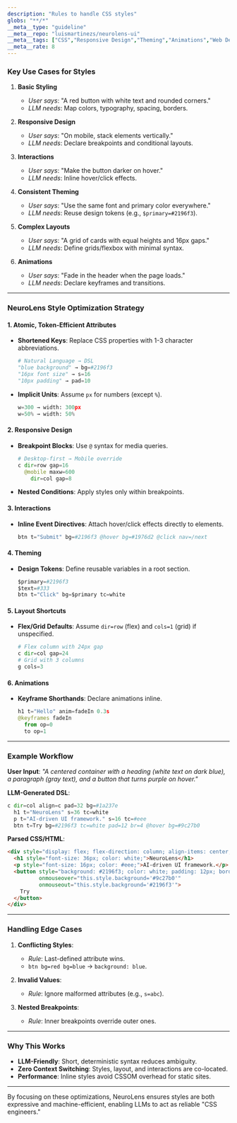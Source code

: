 ```yaml
---
description: "Rules to handle CSS styles"
globs: "**/*"
__meta__type: "guideline"
__meta__repo: "luismartinezs/neurolens-ui"
__meta__tags: ["CSS","Responsive Design","Theming","Animations","Web Development"]
__meta__rate: 8
---
```

### **Key Use Cases for Styles**
1. **Basic Styling**
   - *User says*: "A red button with white text and rounded corners."
   - *LLM needs*: Map colors, typography, spacing, borders.

2. **Responsive Design**
   - *User says*: "On mobile, stack elements vertically."
   - *LLM needs*: Declare breakpoints and conditional layouts.

3. **Interactions**
   - *User says*: "Make the button darker on hover."
   - *LLM needs*: Inline hover/click effects.

4. **Consistent Theming**
   - *User says*: "Use the same font and primary color everywhere."
   - *LLM needs*: Reuse design tokens (e.g., `$primary=#2196f3`).

5. **Complex Layouts**
   - *User says*: "A grid of cards with equal heights and 16px gaps."
   - *LLM needs*: Define grids/flexbox with minimal syntax.

6. **Animations**
   - *User says*: "Fade in the header when the page loads."
   - *LLM needs*: Declare keyframes and transitions.

---

### **NeuroLens Style Optimization Strategy**
#### **1. Atomic, Token-Efficient Attributes**
- **Shortened Keys**: Replace CSS properties with 1-3 character abbreviations.
  ```python
  # Natural Language → DSL
  "blue background" → bg=#2196f3
  "16px font size" → s=16
  "10px padding" → pad=10
  ```
- **Implicit Units**: Assume `px` for numbers (except `%`).
  ```python
  w=300 → width: 300px
  w=50% → width: 50%
  ```

#### **2. Responsive Design**
- **Breakpoint Blocks**: Use `@` syntax for media queries.
  ```python
  # Desktop-first → Mobile override
  c dir=row gap=16
    @mobile maxw=600
      dir=col gap=8
  ```
- **Nested Conditions**: Apply styles only within breakpoints.

#### **3. Interactions**
- **Inline Event Directives**: Attach hover/click effects directly to elements.
  ```python
  btn t="Submit" bg=#2196f3 @hover bg=#1976d2 @click nav=/next
  ```

#### **4. Theming**
- **Design Tokens**: Define reusable variables in a root section.
  ```python
  $primary=#2196f3
  $text=#333
  btn t="Click" bg=$primary tc=white
  ```

#### **5. Layout Shortcuts**
- **Flex/Grid Defaults**: Assume `dir=row` (flex) and `cols=1` (grid) if unspecified.
  ```python
  # Flex column with 24px gap
  c dir=col gap=24
  # Grid with 3 columns
  g cols=3
  ```

#### **6. Animations**
- **Keyframe Shorthands**: Declare animations inline.
  ```python
  h1 t="Hello" anim=fadeIn 0.3s
  @keyframes fadeIn
    from op=0
    to op=1
  ```

---

### **Example Workflow**
**User Input**:
*"A centered container with a heading (white text on dark blue), a paragraph (gray text), and a button that turns purple on hover."*

**LLM-Generated DSL**:
```python
c dir=col align=c pad=32 bg=#1a237e
  h1 t="NeuroLens" s=36 tc=white
  p t="AI-driven UI framework." s=16 tc=#eee
  btn t=Try bg=#2196f3 tc=white pad=12 br=4 @hover bg=#9c27b0
```

**Parsed CSS/HTML**:
```html
<div style="display: flex; flex-direction: column; align-items: center; padding: 32px; background: #1a237e;">
  <h1 style="font-size: 36px; color: white;">NeuroLens</h1>
  <p style="font-size: 16px; color: #eee;">AI-driven UI framework.</p>
  <button style="background: #2196f3; color: white; padding: 12px; border-radius: 4px;"
          onmouseover="this.style.background='#9c27b0'"
          onmouseout="this.style.background='#2196f3'">
    Try
  </button>
</div>
```

---

### **Handling Edge Cases**
1. **Conflicting Styles**:
   - *Rule*: Last-defined attribute wins.
   - `btn bg=red bg=blue` → `background: blue`.

2. **Invalid Values**:
   - *Rule*: Ignore malformed attributes (e.g., `s=abc`).

3. **Nested Breakpoints**:
   - *Rule*: Inner breakpoints override outer ones.

---

### **Why This Works**
- **LLM-Friendly**: Short, deterministic syntax reduces ambiguity.
- **Zero Context Switching**: Styles, layout, and interactions are co-located.
- **Performance**: Inline styles avoid CSSOM overhead for static sites.

---

By focusing on these optimizations, NeuroLens ensures styles are both expressive and machine-efficient, enabling LLMs to act as reliable "CSS engineers."